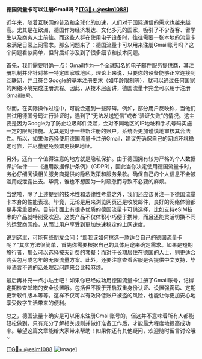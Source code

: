**德国流量卡可以注册Gmail吗？[[TG💪+ @esim1088](https://t.me/s/esim1088)]**

近年来，随着互联网的普及和全球化的加速，人们对于国际通信的需求也越来越高。尤其是在欧洲，德国作为经济发达、文化多元的国家，吸引了不少游客、留学生以及商务人士前往。而这些人群在使用电子设备时，往往需要一张本地的流量卡来满足日常上网需求。那么问题来了：德国流量卡可以用来注册Gmail账号吗？这个问题看似简单，但背后却涉及到了很多细节和技术问题。

首先，我们需要明确一点：Gmail作为一个全球知名的电子邮件服务提供商，其注册机制并非针对某一特定国家或地区。理论上来说，只要你的设备能够正常连接到互联网，并且符合Google的基本注册要求（如年龄限制等），就可以通过任何国家的网络环境完成注册流程。因此，从技术层面讲，德国流量卡完全可以用于注册Gmail账号。

然而，在实际操作过程中，可能会遇到一些障碍。例如，部分用户反映称，当他们尝试用德国号码进行验证时，遇到了“无法发送短信”或者“验证失败”的情况。这主要是因为Google为了防止垃圾邮件泛滥，会对不同地区的IP地址和手机号码实施一定的限制措施。尤其是对于一些新注册的账户，系统会更加谨慎地审核其合法性。所以，如果你选择使用德国流量卡注册Gmail，建议先确保自己的网络环境稳定可靠，并尽量避免频繁更换IP地址。

另外，还有一个值得注意的地方就是隐私保护。由于德国拥有较为严格的个人数据保护法律——《通用数据保护条例》（GDPR），因此当你决定使用德国流量卡时，务必仔细阅读相关服务商提供的隐私政策和服务条款。确保自己的个人信息不会被滥用或泄露出去。毕竟，谁也不想因为一时疏忽而导致不必要的麻烦。

当然啦，除了上述提到的技术性和法律性考量之外，我们还应该关注一下德国流量卡本身的性能表现。毕竟，无论是用来浏览网页还是收发邮件，良好的网络体验都是非常重要的。目前市面上有很多优质的德国流量卡可供选择，比如支持eSIM技术的产品就特别受欢迎。这类产品不仅体积小巧便于携带，而且还能灵活切换不同的运营商网络，从而让用户享受到更加快速稳定的上网速度。

说到这里，可能有些朋友会问：“那我该如何挑选一款适合自己的德国流量卡呢？”其实方法很简单，首先你需要根据自己的具体用途来确定需求。如果是短期旅行者，那么可以选择按天计费的套餐；而对于长期居住在德国的人士，则更适合购买包月或包年的无限流量方案。此外，还要注意查看客服是否提供中文支持，毕竟语言不通的话处理起问题来会比较麻烦。

最后再补充一点小贴士吧！如果你已经成功用德国流量卡注册了Gmail账号，记得定期检查邮箱的安全设置哦。包括但不限于开启双重身份认证、设置强密码、定期更新软件版本等等。这样不仅可以有效降低账户被盗的风险，也能让你更加安心地享受数字生活带来的便利。

总之，德国流量卡确实是可以用来注册Gmail账号的，但这并不意味着所有人都能轻松做到。只有充分了解相关规则并做好准备工作后，才能最大程度地提高成功率。希望这篇文章能给大家带来帮助！如果你还有其他疑问，欢迎随时留言讨论哦~

[[TG💪+ @esim1088](https://t.me/s/esim1088) ![Image](https://i.postimg.cc/4NQfJmqS/Snipaste-2025-05-13-00-14-12.png)]